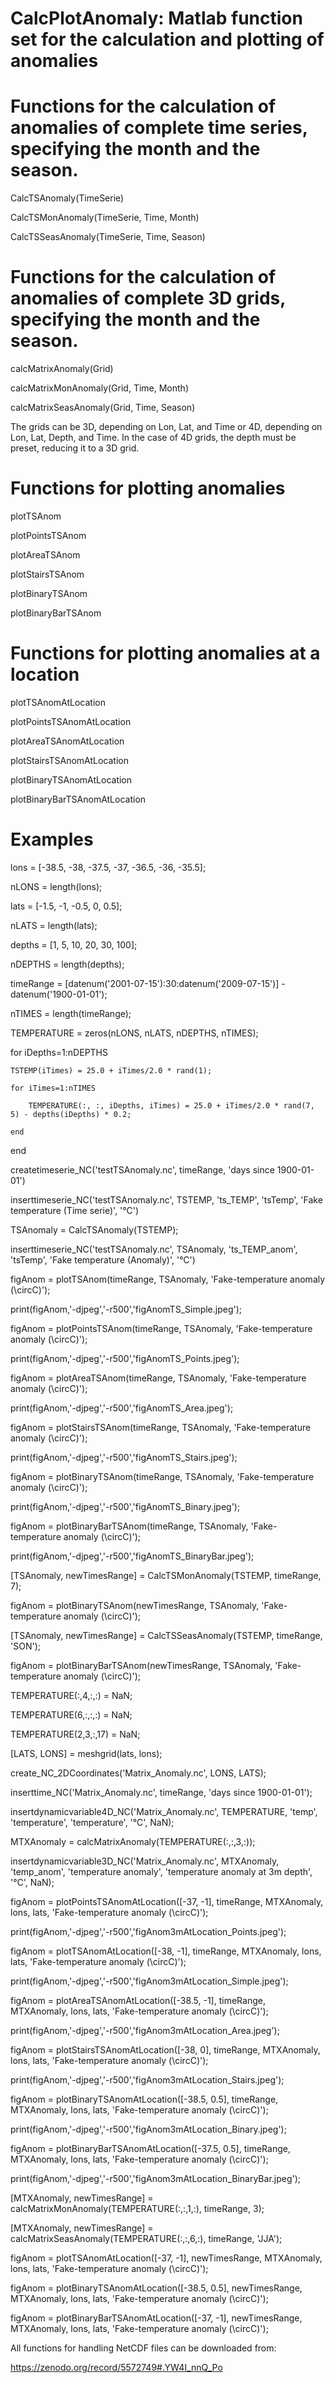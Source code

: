 # CalcPlotAnomaly: Matlab function set for the calculation and plotting of anomalies



# Functions for the calculation of anomalies of complete time series, specifying the month and the season.

CalcTSAnomaly(TimeSerie)

CalcTSMonAnomaly(TimeSerie, Time, Month)

CalcTSSeasAnomaly(TimeSerie, Time, Season)

# Functions for the calculation of anomalies of complete 3D grids, specifying the month and the season.

calcMatrixAnomaly(Grid)

calcMatrixMonAnomaly(Grid, Time, Month)

calcMatrixSeasAnomaly(Grid, Time, Season)

The grids can be 3D, depending on Lon, Lat, and Time or 4D, depending on Lon, Lat, Depth, and Time. In the case of 4D grids, the depth must be preset, reducing it to a 3D grid.

# Functions for plotting anomalies

plotTSAnom

plotPointsTSAnom

plotAreaTSAnom

plotStairsTSAnom

plotBinaryTSAnom

plotBinaryBarTSAnom


# Functions for plotting anomalies at a location

plotTSAnomAtLocation

plotPointsTSAnomAtLocation

plotAreaTSAnomAtLocation

plotStairsTSAnomAtLocation

plotBinaryTSAnomAtLocation

plotBinaryBarTSAnomAtLocation

# Examples

lons = [-38.5, -38, -37.5, -37, -36.5, -36, -35.5];

nLONS = length(lons);

lats = [-1.5, -1, -0.5, 0, 0.5];

nLATS = length(lats);

depths = [1, 5, 10, 20, 30, 100];

nDEPTHS = length(depths);

timeRange = [datenum('2001-07-15'):30:datenum('2009-07-15')] - datenum('1900-01-01');

nTIMES = length(timeRange);


TEMPERATURE = zeros(nLONS, nLATS, nDEPTHS, nTIMES);


for iDepths=1:nDEPTHS

    TSTEMP(iTimes) = 25.0 + iTimes/2.0 * rand(1);

    for iTimes=1:nTIMES

        TEMPERATURE(:, :, iDepths, iTimes) = 25.0 + iTimes/2.0 * rand(7, 5) - depths(iDepths) * 0.2;

    end
end

createtimeserie_NC('testTSAnomaly.nc', timeRange, 'days since 1900-01-01')

inserttimeserie_NC('testTSAnomaly.nc', TSTEMP, 'ts_TEMP', 'tsTemp', 'Fake temperature (Time serie)', '°C')

TSAnomaly = CalcTSAnomaly(TSTEMP);

inserttimeserie_NC('testTSAnomaly.nc', TSAnomaly, 'ts_TEMP_anom', 'tsTemp', 'Fake temperature (Anomaly)', '°C')


figAnom = plotTSAnom(timeRange, TSAnomaly, 'Fake-temperature anomaly (\circC)');

print(figAnom,'-djpeg','-r500','figAnomTS_Simple.jpeg');

figAnom = plotPointsTSAnom(timeRange, TSAnomaly, 'Fake-temperature anomaly (\circC)');

print(figAnom,'-djpeg','-r500','figAnomTS_Points.jpeg');

figAnom = plotAreaTSAnom(timeRange, TSAnomaly, 'Fake-temperature anomaly (\circC)');

print(figAnom,'-djpeg','-r500','figAnomTS_Area.jpeg');

figAnom = plotStairsTSAnom(timeRange, TSAnomaly, 'Fake-temperature anomaly (\circC)');

print(figAnom,'-djpeg','-r500','figAnomTS_Stairs.jpeg');

figAnom = plotBinaryTSAnom(timeRange, TSAnomaly, 'Fake-temperature anomaly (\circC)');

print(figAnom,'-djpeg','-r500','figAnomTS_Binary.jpeg');

figAnom = plotBinaryBarTSAnom(timeRange, TSAnomaly, 'Fake-temperature anomaly (\circC)');

print(figAnom,'-djpeg','-r500','figAnomTS_BinaryBar.jpeg');



[TSAnomaly, newTimesRange] = CalcTSMonAnomaly(TSTEMP, timeRange, 7);

figAnom = plotBinaryTSAnom(newTimesRange, TSAnomaly, 'Fake-temperature anomaly (\circC)');





[TSAnomaly, newTimesRange] =  CalcTSSeasAnomaly(TSTEMP, timeRange, 'SON');

figAnom = plotBinaryBarTSAnom(newTimesRange, TSAnomaly, 'Fake-temperature anomaly (\circC)');



TEMPERATURE(:,4,:,:) = NaN;

TEMPERATURE(6,:,:,:) = NaN;

TEMPERATURE(2,3,:,17) = NaN;


[LATS, LONS] = meshgrid(lats, lons);

create_NC_2DCoordinates('Matrix_Anomaly.nc', LONS, LATS);

inserttime_NC('Matrix_Anomaly.nc', timeRange, 'days since 1900-01-01');

insertdynamicvariable4D_NC('Matrix_Anomaly.nc', TEMPERATURE, 'temp', 'temperature', 'temperature', '°C', NaN);

MTXAnomaly = calcMatrixAnomaly(TEMPERATURE(:,:,3,:));

insertdynamicvariable3D_NC('Matrix_Anomaly.nc', MTXAnomaly, 'temp_anom', 'temperature anomaly', 'temperature anomaly at 3m depth', '°C', NaN);




figAnom = plotPointsTSAnomAtLocation([-37, -1], timeRange, MTXAnomaly, lons, lats, 'Fake-temperature anomaly (\circC)');

print(figAnom,'-djpeg','-r500','figAnom3mAtLocation_Points.jpeg');

figAnom = plotTSAnomAtLocation([-38, -1], timeRange, MTXAnomaly, lons, lats, 'Fake-temperature anomaly (\circC)');

print(figAnom,'-djpeg','-r500','figAnom3mAtLocation_Simple.jpeg');

figAnom = plotAreaTSAnomAtLocation([-38.5, -1], timeRange, MTXAnomaly, lons, lats, 'Fake-temperature anomaly (\circC)');

print(figAnom,'-djpeg','-r500','figAnom3mAtLocation_Area.jpeg');

figAnom = plotStairsTSAnomAtLocation([-38, 0], timeRange, MTXAnomaly, lons, lats, 'Fake-temperature anomaly (\circC)');

print(figAnom,'-djpeg','-r500','figAnom3mAtLocation_Stairs.jpeg');

figAnom = plotBinaryTSAnomAtLocation([-38.5, 0.5], timeRange, MTXAnomaly, lons, lats, 'Fake-temperature anomaly (\circC)');

print(figAnom,'-djpeg','-r500','figAnom3mAtLocation_Binary.jpeg');

figAnom = plotBinaryBarTSAnomAtLocation([-37.5, 0.5], timeRange, MTXAnomaly, lons, lats, 'Fake-temperature anomaly (\circC)');

print(figAnom,'-djpeg','-r500','figAnom3mAtLocation_BinaryBar.jpeg');


[MTXAnomaly, newTimesRange] = calcMatrixMonAnomaly(TEMPERATURE(:,:,1,:), timeRange, 3);



[MTXAnomaly, newTimesRange] = calcMatrixSeasAnomaly(TEMPERATURE(:,:,6,:), timeRange, 'JJA');


figAnom = plotTSAnomAtLocation([-37, -1], newTimesRange, MTXAnomaly, lons, lats, 'Fake-temperature anomaly (\circC)');

figAnom = plotBinaryTSAnomAtLocation([-38.5, 0.5], newTimesRange, MTXAnomaly, lons, lats, 'Fake-temperature anomaly (\circC)');

figAnom = plotBinaryBarTSAnomAtLocation([-37, -1], newTimesRange, MTXAnomaly, lons, lats, 'Fake-temperature anomaly (\circC)');


All functions for handling NetCDF files can be downloaded from:

https://zenodo.org/record/5572749#.YW4I_nnQ_Po

